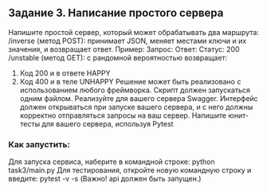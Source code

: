 ## Задание 3. Написание простого сервера
Напишите простой сервер, который может обрабатывать два маршрута:
/inverse (метод POST): принимает JSON, меняет местами ключи и их значения, и возвращает ответ.
Пример:
Запрос:
Ответ:
Статус: 200
/unstable (метод GET): с рандомной вероятностью возвращает:
1. Код 200 и в ответе HAPPY
2. Код 400 и в теле UNHAPPY
Решение может быть реализовано с использованием любого фреймворка. Скрипт должен запускаться одним файлом.
Реализуйте для вашего сервера Swagger. Интерфейс должен открываться при запуске вашего сервера, и с него должны корректно отправляться запросы на ваш сервер.
Напишите юнит-тесты для вашего сервера, используя Pytest
### Как запустить: 
Для запуска сервиса, наберите в командной строке: python task3/main.py Для тестирования, откройте новую командную строку и введите: pytest -v -s (Важно! api должен быть запущен.)
